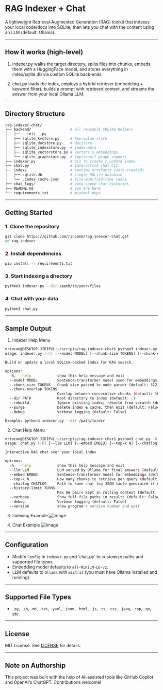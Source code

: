 # RAG Indexer + Chat
A lightweight Retrieval‑Augmented Generation (RAG) toolkit that indexes your local code/docs into SQLite, then lets you chat with the content using an LLM (default: Ollama).

---

## How it works (high‑level)

1. indexer.py walks the target directory, splits files into chunks, embeds
them with a HuggingFace model, and stores everything in index/sqlite.db
via custom SQLite back‑ends.

2. chat.py loads the index, employs a hybrid retriever (embedding + keyword
filter), builds a prompt with retrieved context, and streams the answer from
your local Ollama LLM.

---

## Directory Structure

```bash
rag-indexer-chat/
├── backend/                  # all reusable SQLite helpers
│   ├── __init__.py
│   ├── sqlite_kvstore.py     # key‑value store
│   ├── sqlite_docstore.py    # docstore
│   ├── sqlite_indexstore.py  # index meta
│   ├── sqlite_vectorstore.py # vectors & embeddings
│   └── sqlite_graphstore.py  # (optional) graph support
├── indexer.py                # CLI to create / update index
├── chat.py                   # interactive chat CLI
├── index/                    # runtime artefacts (auto‑created)
│   ├── sqlite.db             # single SQLite database
│   └── .index_cache.json     # file‑modified‑time cache
├── chat_logs/                # auto‑saved chat histories
├── README.md                 # you are here
└── requirements.txt          # minimal deps
```

---

## Getting Started
### 1. Clone the repository

```bash
git clone https://github.com/rinconm/rag-indexer-chat.git
cd rag-indexer
```

### 2. Install dependencies

```bash
pip install -r requirements.txt
```

### 3. Start indexing a directory

```bash
python3 indexer.py --dir /path/to/your/files
```

### 4. Chat with your data

```bash
python3 chat.py
```

---

## Sample Output
1. Indexer Help Menu
```bash
mrincon@DESKTOP-JIRIPVL:~/scripts/rag-indexer-chat$ python3 indexer.py -h
usage: indexer.py [-h] [--model MODEL] [--chunk-size TOKENS] [--chunk-overlap TOKENS] [--dir PATH] [--rebuild | --purge] [--debug]

Build or update a local SQLite‑backed index for RAG search.

options:
  -h, --help            show this help message and exit
  --model MODEL         Sentence‑transformer model used for embeddings (default: all-MiniLM-L6-v2)
  --chunk-size TOKENS   Chunk size passed to node parser (default: 512)
  --chunk-overlap TOKENS
                        Overlap between consecutive chunks (default: 100)
  --dir PATH            Root directory to index (default: .)
  --rebuild             Ignore existing index; rebuild from scratch (default: False)
  --purge               Delete index & cache, then exit (default: False)
  --debug               Verbose logging (default: False)

Example: python3 indexer.py --dir /path/to/dir
```


2. Chat Help Menu
```bash
mrincon@DESKTOP-JIRIPVL:~/scripts/rag-indexer-chat$ python3 chat.py -h
usage: chat.py [-h] [--llm LLM] [--embed EMBED] [--top-k N] [--chatlog CHATLOG] [--history-limit TURNS] [--verbose] [--debug] [--version]

Interactive RAG chat over your local index

options:
  -h, --help            show this help message and exit
  --llm LLM             LLM served by Ollama for final answers (default: mistral)
  --embed EMBED         Sentence‑transformer model for embeddings (default: all-MiniLM-L6-v2)
  --top-k N             How many chunks to retrieve per query (default: 10)
  --chatlog CHATLOG     Path to save chat log JSON (auto‑generated if omitted) (default: None)
  --history-limit TURNS
                        Max QA pairs kept in rolling context (default: 20)
  --verbose             Show full file paths in results (default: False)
  --debug               Verbose logging (default: False)
  --version             show program's version number and exit
```

3. Indexing Example
![image](https://github.com/user-attachments/assets/b3319965-a972-4f76-8d25-22478f26e6f5)

4. Chat Example
![image](https://github.com/user-attachments/assets/9be35bb6-66e9-408c-bde6-6eeaeaa4223a)

---

## Configuration

- Modify `Config` in `indexer.py` and 'chat.py' to customize paths and supported file types.
- Embedding model defaults to `all-MiniLM-L6-v2`.
- LLM defaults to `Ollama` with `mistral` (you must have Ollama installed and running).

---

## Supported File Types

- `.py`, `.sh`, `.md`, `.txt`, `.yaml`, `.json`, `.html`, `.js`, `.ts`, `.css`, `.java`, `.cpp`, `.go`, etc.

---

## License

MIT License. See [LICENSE](./LICENSE) for details.

---

## Note on Authorship

This project was built with the help of AI-assisted tools like GitHub Copilot and OpenAI's ChatGPT. Contributions welcome!

